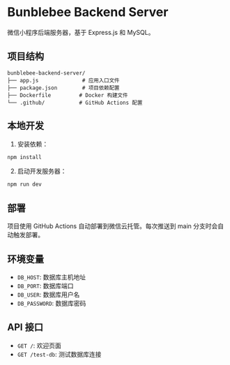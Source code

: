 # Bunblebee Backend Server

微信小程序后端服务器，基于 Express.js 和 MySQL。

## 项目结构

```
bunblebee-backend-server/
├── app.js              # 应用入口文件
├── package.json        # 项目依赖配置
├── Dockerfile         # Docker 构建文件
└── .github/           # GitHub Actions 配置
```

## 本地开发

1. 安装依赖：

```bash
npm install
```

2. 启动开发服务器：

```bash
npm run dev
```

## 部署

项目使用 GitHub Actions 自动部署到微信云托管。每次推送到 main 分支时会自动触发部署。

## 环境变量

- `DB_HOST`: 数据库主机地址
- `DB_PORT`: 数据库端口
- `DB_USER`: 数据库用户名
- `DB_PASSWORD`: 数据库密码

## API 接口

- `GET /`: 欢迎页面
- `GET /test-db`: 测试数据库连接
